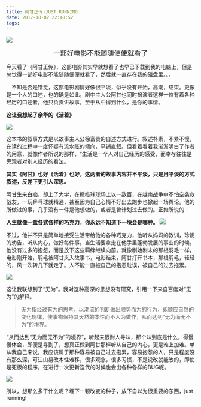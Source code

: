 ```yaml
---
title: 阿甘正传-JUST RUNNING
date: 2017-10-02 22:48:52
tags:
---
```

![](http://oq6xfel71.bkt.clouddn.com/17-10-2/80712402.jpg)

<center> <font size=4>一部好电影不能随随便便就看了</font></center >

今天看了《阿甘正传》，这部电影其实早就想看了也早已下载到我的电脑上，但是总觉得一部好电影不能随随便便就看了，然后就一直存在我的磁盘里。。。

<!-- more -->
&ensp;&ensp;不知是否是错觉，这部电影剧情好像很平淡，似乎没有开始，高潮，结束。更像是一个人的口述，也的确是如此，剧中主人公阿甘也同时扮演者这样一位有着各种经历的口述者，他只负责讲故事，至于从中得到什么，是你的事情。

**这让我想起了余华的《活着》**

![](http://oq6xfel71.bkt.clouddn.com/17-10-2/24043322.jpg)

这本书的叙事方式是以故事主人公徐富贵的自述方式进行。叙述朴素，不紧不慢，在读的过程中一度怀疑有流水账的倾向，平铺直叙。但看着看着我渐渐明白了作者的用意，就像作者所说的那样，“生活是一个人对自己经历的感受，而幸存往往是旁观者对别人经历的看法。

**其实《阿甘》也好《活着》也好，这两者的故事内容并不平淡，只是用平淡的方式叙述，反差下更引人深思。**

阿甘生来白痴，却上了大学，在橄榄球球场上以一敌百，在越南战争中不怕空袭救战友，一玩乒乓球就精通，甚至因为自己心情不好出去跑步也掀起一场舆论。他的所做过的事，几乎没有一件是他想做的，或者是曾计划过去做的。正如所说的：

**人生就像一盒各式各样的巧克力，你永远不知道下一块会是哪种。**
![](http://oq6xfel71.bkt.clouddn.com/17-10-2/58276461.jpg)

不过，他并不只是简单地接受生活带给他的各种巧克力，他听从妈妈的教训，珍妮的劝告，听从内心，做好每件事。当生活要拿走在他手里蓬勃发展的事业的时候。他没有过多的抱怨，而是放下这些羁绊继续向前。就像剧始剧末的那根羽毛一样，电影刚开始，羽毛被阿甘夹入故事书，电影结束，阿甘打开书本，那根羽毛，轻轻的，风一吹转几下就走了。人不能一直被自己的抱怨耽误，被自己的过去拖累。

![](http://oq6xfel71.bkt.clouddn.com/17-10-2/34604491.jpg)

这让我联想到了“无为”。我对这种高深的思想没有研究，引用一下来自百度对“无为”的解释。
> 无为指经过有为的思考，以潮流的判断做出顺势而为的行为，即顺应自然的变化规律，使事物保持其天然的本性而不人为做作，从而达到“无为而无不为”的境界。

“从而达到“无为而无不为”的境界”，听起来很耐人寻味，那个味到底是什么，得慢慢体会，即便是寻到了，想真正做到阿甘那样听从自己的内心，更是难上加难。单从我自己来说，我应该属于那种容易被自己过去拖累，容易抱怨的人，只是程度没有那么深，可江山易改本性难移，很多观念，很多习惯，不是说改就能改的，即使是死板的程序，在进行一次更新迭代的时候也会出各种各样的BUG呢。

![](http://oq6xfel71.bkt.clouddn.com/17-10-2/9142841.jpg)

所以，想那么多干什么呢？埋下一颗改变的种子，放下自以为很重要的东西，just running!
